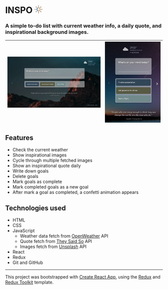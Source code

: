 # INSPO <img src="./public/favicon.svg" alt="logo" width="25" height="25">
### A simple to-do list with current weather info, a daily quote, and inspirational background images.



|![Screenshot wide](ss.jpg)|![Screenshot small](ss-small.jpg)|
|:-:|:-:|


## Features
- Check the current weather
- Show inspirational images
- Cycle through multiple fetched images
- Show an inspirational quote daily
- Write down goals
- Delete goals
- Mark goals as complete
- Mark completed goals as a new goal
- After mark a goal as completed, a confetti animation appears


## Technologies used
- HTML
- CSS
- JavaScript
   - Weather data fetch from [OpenWeather](https://openweathermap.org/) API
   - Quote fetch from [They Said So](https://theysaidso.com/) API
   - Images fetch from [Unsplash](https://unsplash.com/) API
- React
- Redux
- Git and GitHub

---

This project was bootstrapped with [Create React App](https://github.com/facebook/create-react-app), using the [Redux](https://redux.js.org/) and [Redux Toolkit](https://redux-toolkit.js.org/) template.

